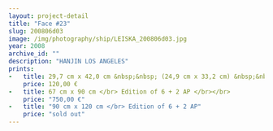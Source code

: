 ```yaml
---
layout: project-detail
title: "Face #23"
slug: 200806d03
image: /img/photography/ship/LEISKA_200806d03.jpg
year: 2008
archive_id: ""
description: "HANJIN LOS ANGELES"
prints:
-   title: 29,7 cm x 42,0 cm &nbsp;&nbsp; (24,9 cm x 33,2 cm) &nbsp;&nbsp;</br> Edition of 120 + 6 AP </br></br> 
    price: 120,00 €
-   title: 67 cm x 90 cm </br> Edition of 6 + 2 AP </br></br>
    price: "750,00 €"
-   title: "90 cm x 120 cm </br> Edition of 6 + 2 AP"
    price: "sold out"
---
```

